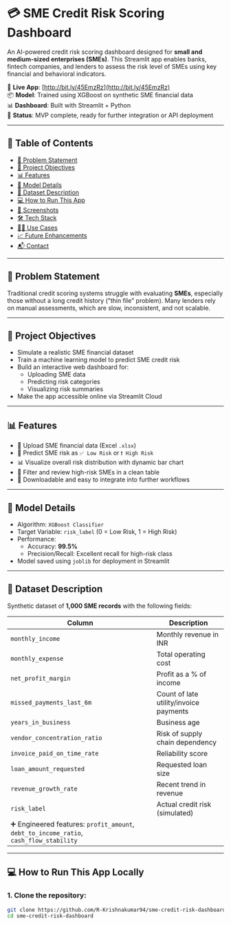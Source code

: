 # 💳 SME Credit Risk Scoring Dashboard

An AI-powered credit risk scoring dashboard designed for **small and medium-sized enterprises (SMEs)**. This Streamlit app enables banks, fintech companies, and lenders to assess the risk level of SMEs using key financial and behavioral indicators.

🔗 **Live App**: [http://bit.ly/45EmzRz](http://bit.ly/45EmzRz)  
📦 **Model**: Trained using XGBoost on synthetic SME financial data  
📊 **Dashboard**: Built with Streamlit + Python  
📁 **Status**: MVP complete, ready for further integration or API deployment

---

## 📌 Table of Contents

- [🎯 Problem Statement](#-problem-statement)
- [🚀 Project Objectives](#-project-objectives)
- [📊 Features](#-features)
- [🧠 Model Details](#-model-details)
- [🧾 Dataset Description](#-dataset-description)
- [💻 How to Run This App](#-how-to-run-this-app)
- [📸 Screenshots](#-screenshots)
- [🛠 Tech Stack](#-tech-stack)
- [🧑‍💼 Use Cases](#-use-cases)
- [📈 Future Enhancements](#-future-enhancements)
- [📬 Contact](#-contact)

---

## 🎯 Problem Statement

Traditional credit scoring systems struggle with evaluating **SMEs**, especially those without a long credit history ("thin file" problem). Many lenders rely on manual assessments, which are slow, inconsistent, and not scalable.

---

## 🚀 Project Objectives

- Simulate a realistic SME financial dataset
- Train a machine learning model to predict SME credit risk
- Build an interactive web dashboard for:
  - Uploading SME data
  - Predicting risk categories
  - Visualizing risk summaries
- Make the app accessible online via Streamlit Cloud

---

## 📊 Features

- 🧾 Upload SME financial data (Excel `.xlsx`)
- 🤖 Predict SME risk as `✅ Low Risk` or `❗ High Risk`
- 📊 Visualize overall risk distribution with dynamic bar chart
- 🔎 Filter and review high-risk SMEs in a clean table
- 📁 Downloadable and easy to integrate into further workflows

---

## 🧠 Model Details

- Algorithm: `XGBoost Classifier`
- Target Variable: `risk_label` (0 = Low Risk, 1 = High Risk)
- Performance:
  - Accuracy: **99.5%**
  - Precision/Recall: Excellent recall for high-risk class
- Model saved using `joblib` for deployment in Streamlit

---

## 🧾 Dataset Description

Synthetic dataset of **1,000 SME records** with the following fields:

| Column                     | Description |
|----------------------------|-------------|
| `monthly_income`           | Monthly revenue in INR |
| `monthly_expense`          | Total operating cost |
| `net_profit_margin`        | Profit as a % of income |
| `missed_payments_last_6m`  | Count of late utility/invoice payments |
| `years_in_business`        | Business age |
| `vendor_concentration_ratio` | Risk of supply chain dependency |
| `invoice_paid_on_time_rate` | Reliability score |
| `loan_amount_requested`    | Requested loan size |
| `revenue_growth_rate`      | Recent trend in revenue |
| `risk_label`               | Actual credit risk (simulated) |
| ➕ Engineered features: `profit_amount`, `debt_to_income_ratio`, `cash_flow_stability`

---

## 💻 How to Run This App Locally

### 1. Clone the repository:

```bash
git clone https://github.com/R-Krishnakumar94/sme-credit-risk-dashboard.git
cd sme-credit-risk-dashboard
